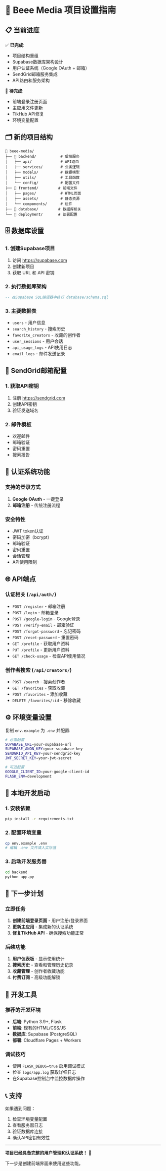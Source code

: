 # 🚀 Beee Media 项目设置指南

## 📋 当前进度

✅ **已完成**:
- 项目结构重组
- Supabase数据库架构设计
- 用户认证系统（Google OAuth + 邮箱）
- SendGrid邮箱服务集成
- API路由和服务架构

🔄 **待完成**:
- 前端登录注册页面
- 主应用文件更新
- TikHub API修复
- 环境变量配置

## 🗂️ 新的项目结构

```
📁 beee-media/
├── 📂 backend/           # 后端服务
│   ├── api/             # API路由
│   ├── services/        # 业务逻辑
│   ├── models/          # 数据模型
│   ├── utils/           # 工具函数
│   └── config/          # 配置文件
├── 📂 frontend/         # 前端文件
│   ├── pages/           # HTML页面
│   ├── assets/          # 静态资源
│   └── components/      # 组件
├── 📂 database/         # 数据库相关
└── 📂 deployment/       # 部署配置
```

## 🗄️ 数据库设置

### 1. 创建Supabase项目
1. 访问 https://supabase.com
2. 创建新项目
3. 获取 URL 和 API 密钥

### 2. 执行数据库架构
```sql
-- 在Supabase SQL编辑器中执行 database/schema.sql
```

### 3. 主要数据表
- `users` - 用户信息
- `search_history` - 搜索历史
- `favorite_creators` - 收藏的创作者
- `user_sessions` - 用户会话
- `api_usage_logs` - API使用日志
- `email_logs` - 邮件发送记录

## 📧 SendGrid邮箱配置

### 1. 获取API密钥
1. 注册 https://sendgrid.com
2. 创建API密钥
3. 验证发送域名

### 2. 邮件模板
- 欢迎邮件
- 邮箱验证
- 密码重置
- 搜索报告

## 🔐 认证系统功能

### 支持的登录方式
1. **Google OAuth** - 一键登录
2. **邮箱注册** - 传统注册流程

### 安全特性
- JWT token认证
- 密码加密（bcrypt）
- 邮箱验证
- 密码重置
- 会话管理
- API使用限制

## 🌐 API端点

### 认证相关 (`/api/auth/`)
- `POST /register` - 邮箱注册
- `POST /login` - 邮箱登录
- `POST /google-login` - Google登录
- `POST /verify-email` - 邮箱验证
- `POST /forgot-password` - 忘记密码
- `POST /reset-password` - 重置密码
- `GET /profile` - 获取用户资料
- `PUT /profile` - 更新用户资料
- `GET /check-usage` - 检查API使用情况

### 创作者搜索 (`/api/creators/`)
- `POST /search` - 搜索创作者
- `GET /favorites` - 获取收藏
- `POST /favorites` - 添加收藏
- `DELETE /favorites/:id` - 移除收藏

## ⚙️ 环境变量设置

复制 `env.example` 为 `.env` 并配置:

```bash
# 必需配置
SUPABASE_URL=your-supabase-url
SUPABASE_ANON_KEY=your-supabase-key
SENDGRID_API_KEY=your-sendgrid-key
JWT_SECRET_KEY=your-jwt-secret

# 可选配置
GOOGLE_CLIENT_ID=your-google-client-id
FLASK_ENV=development
```

## 🚀 本地开发启动

### 1. 安装依赖
```bash
pip install -r requirements.txt
```

### 2. 配置环境变量
```bash
cp env.example .env
# 编辑 .env 文件填入实际值
```

### 3. 启动开发服务器
```bash
cd backend
python app.py
```

## 📱 下一步计划

### 立即任务
1. **创建前端登录页面** - 用户注册/登录界面
2. **更新主应用** - 集成新的认证系统
3. **修复TikHub API** - 确保搜索功能正常

### 后续功能
1. **用户仪表板** - 显示使用统计
2. **搜索历史** - 查看和管理历史记录
3. **收藏管理** - 创作者收藏功能
4. **付费订阅** - 高级功能解锁

## 🔧 开发工具

### 推荐的开发环境
- **后端**: Python 3.9+, Flask
- **前端**: 现有的HTML/CSS/JS
- **数据库**: Supabase (PostgreSQL)
- **部署**: Cloudflare Pages + Workers

### 调试技巧
- 使用 `FLASK_DEBUG=true` 启用调试模式
- 检查 `logs/app.log` 获取详细日志
- 在Supabase控制台中监控数据库操作

## 📞 支持

如果遇到问题：
1. 检查环境变量配置
2. 查看服务器日志
3. 验证数据库连接
4. 确认API密钥有效性

---

**项目已经具备完整的用户管理和认证系统！** 🎉

下一步是创建前端界面来使用这些功能。
